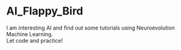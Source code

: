 # AI_Flappy_Bird
I am interesting AI and find out some tutorials using Neuroevolution Machine Learning. <br>
Let code and practice!
